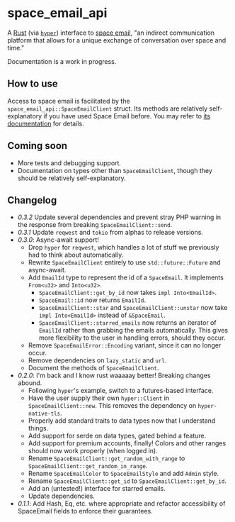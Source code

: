 # space\_email\_api #
A [Rust](https://www.rust-lang.org) (via [`hyper`](https://hyper.rs/)) interface to [space email](https://space.galaxybuster.net), "an indirect communication platform that allows for a unique exchange of conversation over space and time." 

Documentation is a work in progress.

## How to use ##
Access to space email is facilitated by the `space_email_api::SpaceEmailClient` struct. Its methods are relatively self-explanatory if you have used Space Email before. You may refer to [its documentation](https://docs.rs/space_email_api/0.3.0/space_email_api/struct.SpaceEmailClient.html) for details.

## Coming soon ##
- More tests and debugging support.
- Documentation on types other than `SpaceEmailClient`, though they should be relatively self-explanatory.

## Changelog ##
- *0.3.2* Update several dependencies and prevent stray PHP warning in the response from breaking `SpaceEmailClient::send`.
- *0.3.1* Update `reqwest` and `tokio` from alphas to release versions.
- *0.3.0*: Async-await support!
    - Drop `hyper` for `reqwest`, which handles a lot of stuff we previously had to think about automatically.
    - Rewrite `SpaceEmailClient` entirely to use `std::future::Future` and async-await.
    - Add `EmailId` type to represent the id of a `SpaceEmail`. It implements `From<u32>` and `Into<u32>`.
        - `SpaceEmailClient::get_by_id` now takes `impl Into<EmailId>`.
        - `SpaceEmail::id` now returns `EmailId`.
        - `SpaceEmailClient::star` and `SpaceEmailClient::unstar` now take `impl Into<EmailId>` instead of `&SpaceEmail`.
        - `SpaceEmailClient::starred_emails` now returns an iterator of `EmailId` rather than grabbing the emails automatically. This gives more flexibility to the user in handling errors, should they occur.
    - Remove `SpaceEmailError::Encoding` variant, since it can no longer occur.
    - Remove dependencies on `lazy_static` and `url`.
    - Document the methods of `SpaceEmailClient`.
- *0.2.0*: I'm back and I know rust waaaaay better! Breaking changes abound.
    - Following `hyper`'s example, switch to a futures-based interface.
    - Have the user supply their own `hyper::Client` in `SpaceEmailClient::new`. This removes the dependency on `hyper-native-tls`.
    - Properly add standard traits to data types now that I understand things.
    - Add support for serde on data types, gated behind a feature.
    - Add support for premium accounts, finally! Colors and other ranges should now work properly (when logged in).
    - Rename `SpaceEmailClient::get_random_with_range` to `SpaceEmailClient::get_random_in_range`.
    - Rename `SpaceEmailColor` to `SpaceEmailStyle` and add `Admin` style.
    - Rename `SpaceEmailClient::get_id` to `SpaceEmailClient::get_by_id`.
    - Add an (untested!) interface for starred emails. 
    - Update dependencies.
- *0.1.1*:  Add Hash, Eq, etc. where appropriate and refactor accessibility of SpaceEmail fields to enforce their guarantees.
